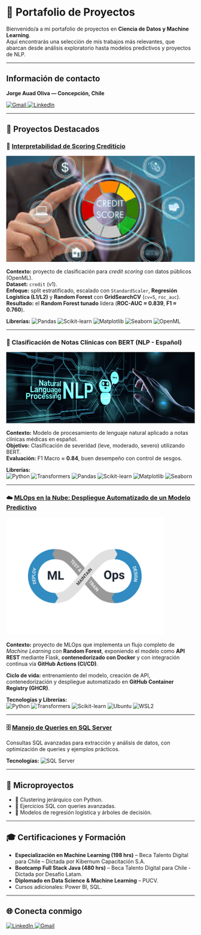 # 📂 Portafolio de Proyectos  

Bienvenido/a a mi portafolio de proyectos en **Ciencia de Datos y Machine Learning**.  
Aquí encontrarás una selección de mis trabajos más relevantes, que abarcan desde análisis exploratorio hasta modelos predictivos y proyectos de NLP.  

---

## Información de contacto

**Jorge Auad Oliva — Concepción, Chile**

<a href="mailto:jorgeauad.oliva@gmail.com?subject=Contacto%20Portafolio" target="_blank">
  <img src="https://img.shields.io/badge/Gmail-D14836?style=for-the-badge&logo=gmail&logoColor=white" alt="Gmail">
</a>
<a href="https://www.linkedin.com/in/jorge-auad-oliva/" target="_blank">
  <img src="https://img.shields.io/badge/LinkedIn-0A66C2?style=for-the-badge&logo=linkedin&logoColor=white" alt="LinkedIn">
</a>

---


## 🚀 Proyectos Destacados  

### 🧠 [Interpretabilidad de Scoring Crediticio](https://github.com/Koke-Oliva/Interpretabilidad-de-Scoring-Crediticio)

<a href="https://github.com/Koke-Oliva/Interpretabilidad-de-Scoring-Crediticio">
  <img src="images/score_crediticio.jpeg" alt="Interpretabilidad de Scoring Crediticio" width="520">
</a>

**Contexto:** proyecto de clasificación para *credit scoring* con datos públicos (OpenML).  
**Dataset:** `credit` (v1).  
**Enfoque:** split estratificado, escalado con `StandardScaler`, **Regresión Logística (L1/L2)** y **Random Forest** con **GridSearchCV** (`cv=5`, `roc_auc`).  
**Resultado:** el **Random Forest tunado** lidera (**ROC-AUC ≈ 0.839**, **F1 ≈ 0.760**).



**Librerías:** 
![Pandas](https://img.shields.io/badge/Pandas-150458?logo=pandas&logoColor=white)
![Scikit-learn](https://img.shields.io/badge/Scikit--learn-F7931E?logo=scikitlearn&logoColor=white)
![Matplotlib](https://img.shields.io/badge/Matplotlib-11557C?logo=plotly&logoColor=white)
![Seaborn](https://img.shields.io/badge/Seaborn-7c9ebf?logo=python&logoColor=white)
![OpenML](https://img.shields.io/badge/OpenML-FF8C00?logo=openai&logoColor=white)





  

---

### 🧠 Clasificación de Notas Clínicas con BERT (NLP - Español)
[<img src="images/notas_clinicas.png" alt="Notas Clínicas BERT" width="520"/>](https://github.com/Koke-Oliva/nlp-notas-clinicas-bert)

**Contexto:** Modelo de procesamiento de lenguaje natural aplicado a notas clínicas médicas en español.  
**Objetivo:** Clasificación de severidad (leve, moderado, severo) utilizando BERT.  
**Evaluación:** F1 Macro ≈ **0.84**, buen desempeño con control de sesgos.  

**Librerías:**  
![Python](https://img.shields.io/badge/Python-3776AB?logo=python&logoColor=white)
![Transformers](https://img.shields.io/badge/Transformers-ffcc00?logo=huggingface&logoColor=black)
![Pandas](https://img.shields.io/badge/Pandas-150458?logo=pandas&logoColor=white)
![Scikit-learn](https://img.shields.io/badge/Scikit--learn-F7931E?logo=scikitlearn&logoColor=white)
![Matplotlib](https://img.shields.io/badge/Matplotlib-11557c?logo=plotly&logoColor=white)
![Seaborn](https://img.shields.io/badge/Seaborn-7c9ebf?logo=seaborn&logoColor=white)

---
 ### ☁️ [MLOps en la Nube: Despliegue Automatizado de un Modelo Predictivo](https://github.com/Koke-Oliva/breast_cancer_api)

<a href="https://github.com/Koke-Oliva/breast_cancer_api">
  <img src="./images/ml_ops.png" alt="MLOps" width="420">
</a>

**Contexto:** proyecto de MLOps que implementa un flujo completo de *Machine Learning* con **Random Forest**, exponiendo el modelo como **API REST** mediante Flask, **contenedorizado con Docker** y con integración continua vía **GitHub Actions (CI/CD)**.  

**Ciclo de vida:** entrenamiento del modelo, creación de API, contenedorización y despliegue automatizado en **GitHub Container Registry (GHCR)**.  

**Tecnologías y Librerías:**  
![Python](https://img.shields.io/badge/Python-3776AB?logo=python&logoColor=white)
![Transformers](https://img.shields.io/badge/Transformers-FF6F00?logo=huggingface&logoColor=white)
![Scikit-learn](https://img.shields.io/badge/Scikit--learn-F7931E?logo=scikitlearn&logoColor=white)
![Ubuntu](https://img.shields.io/badge/Ubuntu-E95420?logo=ubuntu&logoColor=white)
![WSL2](https://img.shields.io/badge/WSL2-0078D6?logo=windows-terminal&logoColor=white)


---

### 🗄️ [Manejo de Queries en SQL Server](https://github.com/Koke-Oliva/sql-server-gestion-colegio)  
Consultas SQL avanzadas para extracción y análisis de datos, con optimización de queries y ejemplos prácticos.  

**Tecnologías:** ![SQL Server](https://img.shields.io/badge/SQL_Server-CC2927?style=for-the-badge&logo=microsoftsqlserver&logoColor=white)  

---

## 🧩 Microproyectos  
- 📌 Clustering jerárquico con Python.  
- 📌 Ejercicios SQL con queries avanzadas.  
- 📌 Modelos de regresión logística y árboles de decisión.  

---

## 🎓 Certificaciones y Formación  
- **Especialización en Machine Learning (198 hrs)** – Beca Talento Digital para Chile – Dictada por Kibernum Capacitación S.A.  
- **Bootcamp Full Stack Java (480 hrs)** – Beca Talento Digital para Chile - Dictada por Desafío Latam.  
- **Diplomado en Data Science & Machine Learning** – PUCV.  
- Cursos adicionales: Power BI, SQL.  

---

## 🌐 Conecta conmigo  
<a href="https://www.linkedin.com/in/jorge-auad-oliva/" target="_blank">
  <img src="https://img.shields.io/badge/LinkedIn-blue?logo=linkedin&logoColor=white" alt="LinkedIn">
</a>  

<a href="mailto:jorgeauad.oliva@gmail.com?subject=Contacto%20desde%20GitHub" target="_blank">
  <img src="https://img.shields.io/badge/Gmail-D14836?style=for-the-badge&logo=gmail&logoColor=white" alt="Gmail">
</a>  
